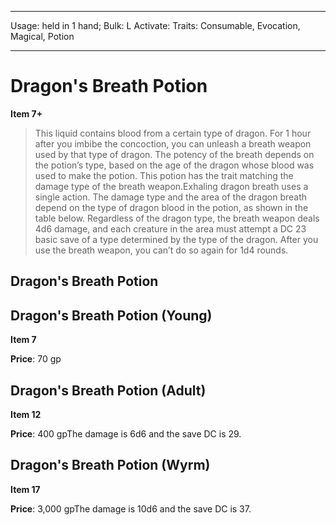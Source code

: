 
---
Usage: held in 1 hand;
Bulk: L
Activate: 
Traits: Consumable, Evocation, Magical, Potion

---

# Dragon's Breath Potion

**Item 7+**

> This liquid contains blood from a certain type of dragon. For 1 hour after you imbibe the concoction, you can unleash a breath weapon used by that type of dragon. The potency of the breath depends on the potion’s type, based on the age of the dragon whose blood was used to make the potion. This potion has the trait matching the damage type of the breath weapon.Exhaling dragon breath uses a single action. The damage type and the area of the dragon breath depend on the type of dragon blood in the potion, as shown in the table below. Regardless of the dragon type, the breath weapon deals 4d6 damage, and each creature in the area must attempt a DC 23 basic save of a type determined by the type of the dragon. After you use the breath weapon, you can’t do so again for 1d4 rounds.

## Dragon's Breath Potion

## Dragon's Breath Potion (Young)

**Item 7**

**Price**: 70 gp

## Dragon's Breath Potion (Adult)

**Item 12**

**Price**: 400 gpThe damage is 6d6 and the save DC is 29.

## Dragon's Breath Potion (Wyrm)

**Item 17**

**Price**: 3,000 gpThe damage is 10d6 and the save DC is 37.
